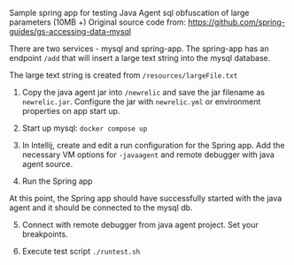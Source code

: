 Sample spring app for testing Java Agent sql obfuscation of large parameters (10MB +)
Original source code from: https://github.com/spring-guides/gs-accessing-data-mysql

There are two services - mysql and spring-app.  The spring-app has an endpoint `/add` that will insert 
a large text string into the mysql database.  

The large text string is created from `/resources/largeFile.txt` 

1. Copy the java agent jar into `/newrelic` and save the jar filename as `newrelic.jar`. Configure the jar
   with `newrelic.yml` or environment properties on app start up. 

2. Start up mysql:
`docker compose up`

3. In Intellij, create and edit a run configuration for the Spring app. Add the necessary
VM options for `-javaagent` and remote debugger with java agent source. 

4. Run the Spring app

At this point, the Spring app should have successfully started with the java agent and it
should be connected to the mysql db. 

5. Connect with remote debugger from java agent project. Set your breakpoints.

6. Execute test script 
`./runtest.sh`

